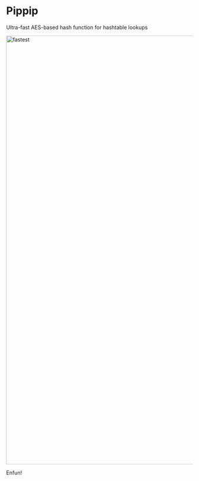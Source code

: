 # Pippip
Ultra-fast AES-based hash function for hashtable lookups

<img width="810" height="1158" alt="fastest" src="https://github.com/user-attachments/assets/f52af8d8-449e-4a2b-9d19-7ff3260bfa9a" />

Enfun!
